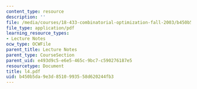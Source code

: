 ```yaml
---
content_type: resource
description: ''
file: /media/courses/18-433-combinatorial-optimization-fall-2003/b450b5da9e3d8510993558d620244fb3_l4.pdf
file_type: application/pdf
learning_resource_types:
- Lecture Notes
ocw_type: OCWFile
parent_title: Lecture Notes
parent_type: CourseSection
parent_uid: e493d9c5-e6e5-465c-9bc7-c590276187e5
resourcetype: Document
title: l4.pdf
uid: b450b5da-9e3d-8510-9935-58d620244fb3
---
```

